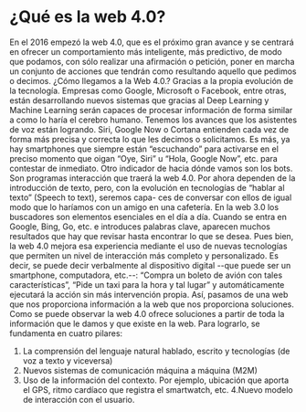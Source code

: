 # ¿Qué es la web 4.0?

En el 2016 empezó la web 4.0, que es el próximo gran avance y se centrará en
ofrecer un comportamiento más inteligente, más predictivo, de modo que
podamos, con sólo realizar una afirmación o petición, poner en marcha un
conjunto de acciones que tendrán como resultando aquello que pedimos o
decimos.
¿Cómo llegamos a la Web 4.0.? Gracias a la propia evolución de la tecnología.
Empresas como Google, Microsoft o Facebook, entre otras, están desarrollando
nuevos sistemas que gracias al Deep Learning y Machine Learning serán capaces
de procesar información de forma similar a como lo haría el cerebro humano.
Tenemos los avances que los asistentes de voz están logrando. Siri, Google Now
o Cortana entienden cada vez de forma más precisa y correcta lo que les decimos
o solicitamos. Es más, ya hay smartphones que siempre están “escuchando” para
activarse en el preciso momento que oigan “Oye, Siri” u “Hola, Google Now”, etc.
para contestar de inmediato.
Otro indicador de hacia dónde vamos son los bots. Son programas interacción
que traerá la web 4.0. Por ahora dependen de la introducción de texto, pero, con
la evolución en tecnologías de “hablar al texto” (Speech to text), seremos capa-
ces de conversar con ellos de igual modo que lo haríamos con un amigo en una
cafetería.
En la web 3.0 los buscadores son elementos esenciales en el día a día. Cuando
se entra en Google, Bing, Go, etc. e introduces palabras clave, aparecen muchos
resultados que hay que revisar hasta encontrar lo que se desea.
Pues bien, la web 4.0 mejora esa experiencia mediante el uso de nuevas
tecnologías que permiten un nivel de interacción más completo y personalizado.
Es decir, se puede decir verbalmente al dispositivo digital --que puede ser un
smartphone, computadora, etc.--: “Compra un boleto de avión con tales
características”, “Pide un taxi para la hora y tal lugar” y automáticamente ejecutará
la acción sin más intervención propia. Así, pasamos de una web que nos
proporciona información a la web que nos proporciona soluciones.
Como se puede observar la web 4.0 ofrece soluciones a partir de toda la
información que le damos y que existe en la web. Para lograrlo, se fundamenta en
cuatro pilares:

1. La comprensión del lenguaje natural hablado, escrito y tecnologías (de voz
   a texto y viceversa)
2. Nuevos sistemas de comunicación máquina a máquina (M2M)
3. Uso de la información del contexto. Por ejemplo, ubicación que aporta el GPS,
   ritmo cardíaco que registra el smartwatch, etc.
   4.Nuevo modelo de interacción con el usuario.

```{bibliography}

```
